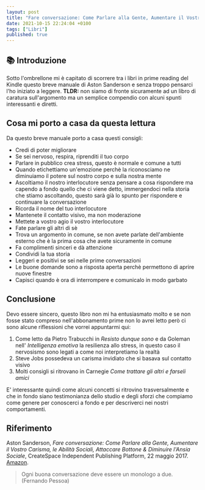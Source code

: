 ```yaml
---
layout: post
title: "Fare conversazione: Come Parlare alla Gente, Aumentare il Vostro Carisma, le Abilità Sociali, Attaccare Bottone & Diminuire l'Ansia Sociale (Aston Sanderson)"
date: 2021-10-15 22:24:04 +0100
tags: ["Libri"]
published: true
---
```


## :books: Introduzione

Sotto l'ombrellone mi è capitato di scorrere tra i libri in prime reading del Kindle questo breve manuale di Aston Sanderson e senza troppo pensarci l'ho iniziato a leggere.
**TLDR:** non siamo di fronte sicuramente ad un libro di caratura sull'argomento ma un semplice compendio con alcuni spunti interessanti e diretti.

## Cosa mi porto a casa da questa lettura

Da questo breve manuale porto a casa questi consigli:

- Credi di poter migliorare
- Se sei nervoso, respira, riprenditi il tuo corpo
- Parlare in pubblico crea stress, questo è normale e comune a tutti
- Quando etichettiamo un'emozione perchè la riconosciamo ne diminuiamo il potere sul nostro corpo e sulla nostra mente
- Ascoltiamo il nostro interlocutore senza pensare a cosa rispondere ma capendo a fondo quello che ci viene detto, immergendoci nella storia che stiamo ascoltando, questo sarà già lo spunto per rispondere e continuare la conversazione
- Ricorda il nome del tuo interlocutore
- Mantenete il contatto visivo, ma non moderazione
- Mettete a vostro agio il vostro interlocutore
- Fate parlare gli altri di sè
- Trova un argomento in comune, se non avete parlate dell'ambiente esterno che è la prima cosa che avete sicuramente in comune
- Fa complimenti sinceri e dà attenzione
- Condividi la tua storia
- Leggeri e positivi se sei nelle prime conversazioni
- Le buone domande sono a risposta aperta perchè permettono di aprire nuove finestre
- Capisci quando è ora di interrompere e comunicalo in modo garbato

## Conclusione

Devo essere sincero, questo libro non mi ha entusiasmato molto e se non fosse stato compreso nell'abbonamento prime non lo avrei letto però ci sono alcune riflessioni che vorrei appuntarmi qui:

1. Come letto da Pietro Trabucchi in _Resisto dunque sono_ e da Goleman nell' _Intelligenza emotiva_ la resilienza allo stress, in questo caso il nervosismo sono legati a come noi interpretiamo la realtà
2. Steve Jobs possedeva un carisma invidiato che si basava sul contatto visivo
3. Molti consigli si ritrovano in Carnegie _Come trattare gli altri e farseli amici_

E' interessante quindi come alcuni concetti si ritrovino trasversalmente e che in fondo siano testimonianza dello studio e degli sforzi che compiamo come genere per conoscerci a fondo e per descriverci nei nostri comportamenti.

## Riferimento

Aston Sanderson, _Fare conversazione: Come Parlare alla Gente, Aumentare il Vostro Carisma, le Abilità Sociali, Attaccare Bottone & Diminuire l'Ansia Sociale_, CreateSpace Independent Publishing Platform, 22 maggio 2017. [Amazon](https://www.amazon.it/Fare-Conversazione-Aumentare-Attaccare-Diminuire-ebook/dp/B072J6WLL7/ref=tmm_kin_swatch_0?_encoding=UTF8&qid=1629662332&sr=8-3).

> Ogni buona conversazione deve essere un monologo a due. (Fernando Pessoa)
